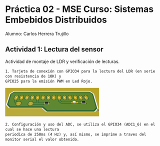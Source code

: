 Práctica 02 - MSE Curso: Sistemas Embebidos Distribuidos
====================

Alumno: Carlos Herrera Trujillo


Actividad 1: Lectura del sensor
-------------------------------

Actividad de montaje de LDR y verificación de lecturas.

	1. Tarjeta de conexión con GPIO34 para la lectura del LDR (en serie con resistencia de 10K) y 
	GPIO25 para la emisión PWM en Led Rojo.
 
<img src="./imgs/fig1.png" alt="Texto alternativo" width="300">

	2. Configuración y uso del ADC, se utiliza el GPIO34 (ADC1_6) en el cual se hace una lectura 
	periodica de 250ms (4 Hz) y, así mismo, se imprime a traves del monitor serial el valor obtenido.
